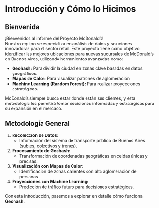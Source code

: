 # Introducción y Cómo lo Hicimos

## Bienvenida
¡Bienvenidos al informe del Proyecto McDonald’s!  
Nuestro equipo se especializa en análisis de datos y soluciones innovadoras para el sector retail. Este proyecto tiene como objetivo identificar las mejores ubicaciones para nuevas sucursales de McDonald’s en Buenos Aires, utilizando herramientas avanzadas como:

- **Geohash:** Para dividir la ciudad en zonas clave basadas en datos geográficos.
- **Mapas de Calor:** Para visualizar patrones de aglomeración.
- **Machine Learning (Random Forest):** Para realizar proyecciones estratégicas.

McDonald’s siempre busca estar donde están sus clientes, y esta metodología les permitirá tomar decisiones informadas y estratégicas para su expansión en el mercado.

## Metodología General
1. **Recolección de Datos:**
   - Información del sistema de transporte público de Buenos Aires (subtes, colectivos y trenes).
2. **Procesamiento de Geohash:**
   - Transformación de coordenadas geográficas en celdas únicas y precisas.
3. **Visualización con Mapas de Calor:**
   - Identificación de zonas calientes con alta aglomeración de personas.
4. **Proyecciones con Machine Learning:**
   - Predicción de tráfico futuro para decisiones estratégicas.

Con esta introducción, pasemos a explorar en detalle cómo funciona **Geohash**.
